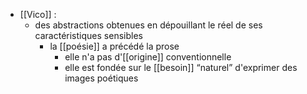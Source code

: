 - [[Vico]] :
	- des abstractions obtenues en dépouillant le réel de ses caractéristiques sensibles
        - la [[poésie]] a précédé la prose
          - elle n'a pas d'[[origine]] conventionnelle
          - elle est fondée sur le [[besoin]] “naturel” d'exprimer des images poétiques